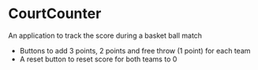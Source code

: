 # CourtCounter
An application to track the score during a basket ball match

* Buttons to add 3 points, 2 points and free throw (1 point) for each team
* A reset button to reset score for both teams to 0

